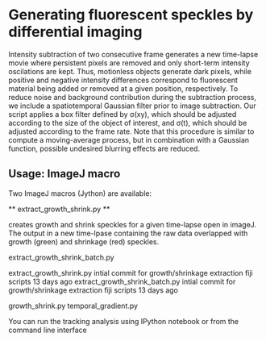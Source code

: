 # Generating fluorescent speckles by differential imaging

Intensity subtraction of two consecutive frame generates a new time-lapse movie where persistent pixels are removed and only short-term intensity oscilations are kept. Thus, motionless objects generate dark pixels, while positive and negative intensity differences correspond to fluorescent material being added or removed at a given position, respectively.
To reduce noise and background contribution during the subtraction process, we include a spatiotemporal Gaussian filter prior to image subtraction. Our script applies a box filter defined by σ(xy), which should be adjusted according to the size of the object of interest, and σ(t), which should be adjusted according to the frame rate. Note that this procedure is similar to compute a moving-average process, but in combination with a Gaussian function, possible undesired blurring effects are reduced.

## Usage: ImageJ macro

Two ImageJ macros (Jython) are available:

** extract_growth_shrink.py ** 

creates growth and shrink speckles for a given time-lapse open in imageJ. The output in a new time-lpase containing the raw data overlapped with growth (green) and shrinkage (red) speckles. 

extract_growth_shrink_batch.py



extract_growth_shrink.py	intial commit for growth/shrinkage extraction fiji scripts	13 days ago
extract_growth_shrink_batch.py	intial commit for growth/shrinkage extraction fiji scripts	13 days ago

growth_shrink.py
temporal_gradient.py	

You can run the tracking analysis using IPython notebook or from the command line interface
